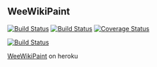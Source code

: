 ## WeeWikiPaint

[![Build Status](https://travis-ci.org/fhdhsni/weewikipaint.svg?branch=master)](https://travis-ci.org/fhdhsni/weewikipaint)
[![Build Status](https://saucelabs.com/buildstatus/fhdhsni)](https://saucelabs.com/beta/builds/9c3cc3a87a394830a6dbba9cce4ad564)
[![Coverage Status](https://coveralls.io/repos/github/fhdhsni/weewikipaint/badge.svg?branch=master)](https://coveralls.io/github/fhdhsni/weewikipaint?branch=master)

[![Build Status](https://saucelabs.com/browser-matrix/fhdhsni.svg)](https://saucelabs.com/beta/builds/891eaa1d68524be7ba9f25aa573df580)

[WeeWikiPaint](https://tdd-wwp.herokuapp.com) on heroku
